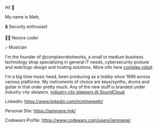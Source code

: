 Hi! 👋

My name is Matt;

🔒 Security enthusiast

👨‍💻 Novice coder

🎶 Musician

I'm the founder of @complexrobotworks, a small to medium business technology shop specializing in general IT needs, cybersecurity posture and web/logo design and hosting solutions. More info here [complex robot](https://complexrobot.works).

I'm a big time music head, been producing as a hobby since 1999 across various platforms. My instruments of choice are keys/synths, drums and guitar in that order pretty much. Any of the new stuff is branded under *industry city sleepers*. [industry city sleepers @ SoundCloud](https://soundcloud.com/icsleepers/tracks).

LinkedIn: https://www.linkedin.com/in/mlnemeth/

Personal Site: https://iammane.link/

Codewars Profile: https://www.codewars.com/users/iammane/
